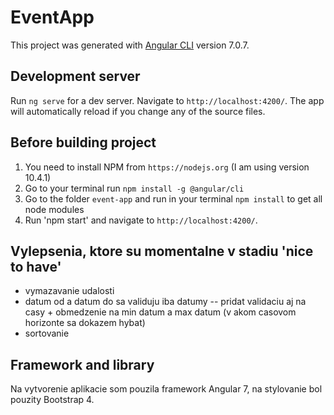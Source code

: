 # EventApp

This project was generated with [Angular CLI](https://github.com/angular/angular-cli) version 7.0.7.

## Development server

Run `ng serve` for a dev server. Navigate to `http://localhost:4200/`. The app will automatically reload if you change any of the source files.

## Before building project

1. You need to install NPM from `https://nodejs.org` (I am using version 10.4.1)
2. Go to your terminal run `npm install -g @angular/cli`
3. Go to the folder `event-app` and run in your terminal `npm install` to get all node modules
4. Run 'npm start' and navigate to `http://localhost:4200/`.

## Vylepsenia, ktore su momentalne v stadiu 'nice to have' 
- vymazavanie udalosti
- datum od a datum do sa validuju iba datumy -- pridat validaciu aj na casy + obmedzenie na min datum a max datum (v akom casovom horizonte sa dokazem hybat)
- sortovanie

## Framework and library
Na vytvorenie aplikacie som pouzila framework Angular 7, na stylovanie bol pouzity Bootstrap 4.